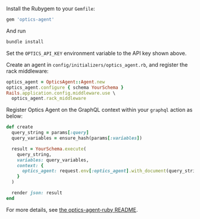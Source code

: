 Install the Rubygem to your `Gemfile`:

```ruby
gem 'optics-agent'
```

And run

```bash
bundle install
```

Set the `OPTICS_API_KEY` environment variable to the API key shown above.

Create an agent in `config/initializers/optics_agent.rb`, and register the rack middleware:

```ruby
optics_agent = OpticsAgent::Agent.new
optics_agent.configure { schema YourSchema }
Rails.application.config.middleware.use \
  optics_agent.rack_middleware
```

Register Optics Agent on the GraphQL context within your `graphql` action as below:

```ruby
def create
  query_string = params[:query]
  query_variables = ensure_hash(params[:variables])

  result = YourSchema.execute(
    query_string,
    variables: query_variables,
    context: {
      optics_agent: request.env[:optics_agent].with_document(query_string)
    }
  )

  render json: result
end
```

For more details, see [the optics-agent-ruby README](https://github.com/apollostack/optics-agent-ruby/blob/master/README.md#rails-setup).
